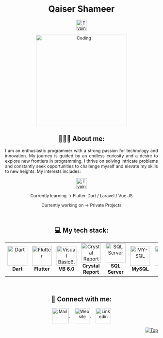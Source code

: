 <!--
**qaisershameer/qaisershameer** is a ✨ _special_ ✨ repository because its `README.md` (this file) appears on your GitHub profile.

Here are some ideas to get you started:

- 🔭 I’m currently working on ...
- 🌱 I’m currently learning ...
- 👯 I’m looking to collaborate on ...
- 🤔 I’m looking for help with ...
- 💬 Ask me about ...
- 📫 How to reach me: ...
- 😄 Pronouns: ...
- ⚡ Fun fact: ...
-->

<h1 align="center">Qaiser Shameer</h1>
<p align="center">
   <img src="https://readme-typing-svg.demolab.com?font=Roboto+Slab&color=%237E3ACE&size=30&center=true&vCenter=true&width=450&duration=1500&pause=1000&lines=Software+Engineer;Website+Developer;App+Developer" width="auto" height="35" alt="Typing"/>
</p>
<p align="center">
  <img src="https://res.cloudinary.com/dry07iyvo/image/upload/v1735366890/coding_utrxxa.gif" width="300" height="auto" alt="Coding"/>
</p>
<h2 align="center">👨🏻‍💻 About me:</h2>
<p align="justify">I am an enthusiastic programmer with a strong passion for technology and innovation. My journey is guided by an endless curiosity and a desire to explore new frontiers in programming. I thrive on solving intricate problems and constantly seek opportunities to challenge myself and elevate my skills to new heights. My interests includes:</p>
<p align="center">
   <img src="https://readme-typing-svg.demolab.com?font=Roboto+Slab&color=%237E3ACE&size=30&center=true&vCenter=true&width=450&duration=1500&pause=1000&lines=Artificial+Intelligence;Data+Science;Flutter-Dart+Learning" width="auto" height="35" alt="Typing"/>
</p>
<p align="center">Currently learning -> Flutter-Dart / Laravel / Vue.JS</p>
<p align="center">Currently working on -> Private Projects</p>
<br>
<h2 align="center">💻 My tech stack:</h2>
<table align="center">
<tr>
   <td align="center"><img src="https://cdn.worldvectorlogo.com/logos/dart.svg" width="65" height="65" alt="Dart"/><br><b>Dart</b></td>
   <td align="center"><img src="https://cdn.worldvectorlogo.com/logos/flutter.svg" width="65" height="65" alt="Flutter"/><br><b>Flutter</b></td>
   <td align="center"><img src="https://cdn.worldvectorlogo.com/logos/visual-basic.svg" width="65" height="65" alt="Visual Basic6.0"/><br><b>VB 6.0</b></td>
   <td align="center"><img src="https://cdn.worldvectorlogo.com/logos/seagate-1.svg" width="65" height="65" alt="Crystal Report"/><br><b>Crystal Report</b></td>
   <td align="center"><img src="https://cdn.worldvectorlogo.com/logos/microsoft-sql-server-1.svg" width="65" height="65" alt="SQL Server"/><br><b>SQL Server</b></td>
   <td align="center"><img src="https://cdn.worldvectorlogo.com/logos/mysql-2.svg" width="65" height="65" alt="MY-SQL"/><br><b>MySQL</b></td>
   <td align="center"><img src="https://cdn.worldvectorlogo.com/logos/html-1.svg" width="65" height="65" alt="HTML"/><br><b>HTML</b></td>
   <td align="center"><img src="https://cdn.worldvectorlogo.com/logos/css-3.svg" width="65" height="65" alt="CSS"/><br><b>CSS</b></td>      
   <td align="center"><img src="https://cdn.worldvectorlogo.com/logos/php-4.svg" width="65" height="65" alt="PHP"/><br><b>PHP</b></td>   
   <td align="center"><img src="https://cdn.worldvectorlogo.com/logos/laravel-2.svg" width="65" height="65" alt=""Laravel"/><br><b>Laravel</b></td>
   <td align="center"><img src="https://cdn.worldvectorlogo.com/logos/wordpress-icon-1.svg" width="65" height="65" alt="Worpress"/><br><b>Worpress</b></td>
</tr>
</table>
<br>

<h2 align="center">🔗 Connect with me:</h2>
<p align="center">
  <a href="mailto:qrdevteam@gmail.com">
    <img align="center" src="https://cdn.worldvectorlogo.com/logos/official-gmail-icon-2020-.svg" width="55" height="50" alt="Mail" />
  </a>
  &nbsp;&nbsp;&nbsp;
  <a href="https://qrdpro.com">
    <img align="center" src="https://cdn.worldvectorlogo.com/logos/chrome-modern-.svg" width="50" height="50" alt="Website"/>
  </a>
  &nbsp;&nbsp;&nbsp;
  <a href="https://linkedin.com/in/qaisershameer/">
    <img align="center" src="https://cdn.worldvectorlogo.com/logos/linkedin-icon-3.svg" width="50" height="50" alt="Linkedin"/>
  </a>
</p>
<p align="right"><a href="#"><img src="https://img.shields.io/static/v1?label&message=Navigate+to+Top&color=0b6ab3&style=flat&logo" alt="Top" /></a></p>
